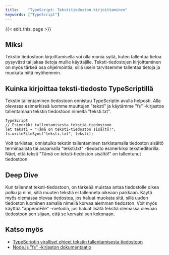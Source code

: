 ```yaml
---
title:    "TypeScript: Tekstitiedoston kirjoittaminen"
keywords: ["TypeScript"]
---
```


{{< edit_this_page >}}

## Miksi
Tekstin tiedostoon kirjoittamisella voi olla monia syitä, kuten tallentaa tietoa pysyvästi tai jakaa tietoja muille käyttäjille. Teksti-tiedostojen kirjoittaminen on myös tärkeä osa ohjelmointia, sillä usein tarvitsemme tallentaa tietoja ja muokata niitä myöhemmin.

## Kuinka kirjoittaa teksti-tiedosto TypeScriptillä
Tekstin tallentaminen tiedostoon onnistuu TypeScriptin avulla helposti. Alla olevassa esimerkissä luomme muuttujan "teksti" ja käytämme "fs" -kirjastoa tallentamaan tekstin tiedostoon nimeltä "teksti.txt". 

```
TypeScript
// Esimerkki tallentamisesta tekstiä tiedostoon
let teksti = "Tämä on teksti-tiedoston sisältö!";
fs.writeFileSync("teksti.txt", teksti);
```

Voit tarkistaa, onnistuiko tekstin tallentaminen tarkistamalla tiedoston sisältö terminaalista tai avaamalla "teksti.txt" -tiedosto esimerkiksi tekstieditorilla. Näet, että teksti "Tämä on teksti-tiedoston sisältö!" on tallentunut tiedostoon.

## Deep Dive
Kun tallennat teksti-tiedostoon, on tärkeää muistaa antaa tiedostolle oikea polku ja nimi, sillä muuten tekstiä ei tallenneta oikeaan paikkaan. Käytä myös olemassa olevaa tiedostoa, jos haluat muokata sitä, sillä uuden tiedoston luominen samalla nimellä korvaa aiemman tiedoston. Voit myös käyttää "appendFile" -metodia, jos haluat lisätä tekstiä olemassa olevaan tiedostoon sen sijaan, että se korvaisi sen kokonaan.

## Katso myös
- [TypeScriptin viralliset ohjeet tekstin tallentamisesta tiedostoon](https://www.typescriptlang.org/docs/handbook/declarations.html)
- [Node.js "fs" -kirjaston dokumentaatio](https://nodejs.org/api/fs.html)